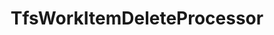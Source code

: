 ---
optionsClassName: TfsWorkItemDeleteProcessorOptions
optionsClassFullName: MigrationTools.Processors.TfsWorkItemDeleteProcessorOptions
configurationSamples:
- name: defaults
  order: 2
  description: 
  code: There are no defaults! Check the sample for options!
  sampleFor: MigrationTools.Processors.TfsWorkItemDeleteProcessorOptions
- name: sample
  order: 1
  description: 
  code: There is no sample, but you can check the classic below for a general feel.
  sampleFor: MigrationTools.Processors.TfsWorkItemDeleteProcessorOptions
- name: classic
  order: 3
  description: 
  code: >-
    {
      "$type": "TfsWorkItemDeleteProcessorOptions",
      "Enabled": false,
      "WIQLQuery": "SELECT [System.Id] FROM WorkItems WHERE [System.TeamProject] = @TeamProject AND [System.WorkItemType] NOT IN ('Test Suite', 'Test Plan','Shared Steps','Shared Parameter','Feedback Request') ORDER BY [System.ChangedDate] desc",
      "WorkItemIDs": null,
      "FilterWorkItemsThatAlreadyExistInTarget": false,
      "PauseAfterEachWorkItem": false,
      "WorkItemCreateRetryLimit": 0,
      "SourceName": null,
      "TargetName": null
    }
  sampleFor: MigrationTools.Processors.TfsWorkItemDeleteProcessorOptions
description: The `WorkItemDelete` processor allows you to delete any amount of work items that meet the query. **DANGER:** This is not a recoverable action and should be use with extream caution.
className: TfsWorkItemDeleteProcessor
typeName: Processors
architecture: 
options:
- parameterName: Enabled
  type: Boolean
  description: If set to `true` then the processor will run. Set to `false` and the processor will not run.
  defaultValue: missing XML code comments
- parameterName: FilterWorkItemsThatAlreadyExistInTarget
  type: Boolean
  description: Gets or sets a value indicating whether to filter out work items that already exist in the target before deletion. Typically used to avoid deleting items that shouldn't be removed.
  defaultValue: missing XML code comments
- parameterName: PauseAfterEachWorkItem
  type: Boolean
  description: Gets or sets a value indicating whether to pause after each work item is deleted for review or debugging purposes.
  defaultValue: missing XML code comments
- parameterName: SourceName
  type: String
  description: This is the `IEndpoint` that will be used as the source of the Migration. Can be null for a write only processor.
  defaultValue: missing XML code comments
- parameterName: TargetName
  type: String
  description: This is the `IEndpoint` that will be used as the Target of the Migration. Can be null for a read only processor.
  defaultValue: missing XML code comments
- parameterName: WIQLQuery
  type: String
  description: Gets or sets the WIQL query used to select work items for deletion. Should return a list of work item IDs.
  defaultValue: SELECT [System.Id] FROM WorkItems WHERE [System.TeamProject] = @TeamProject AND [System.WorkItemType] NOT IN ('Test Suite', 'Test Plan','Shared Steps','Shared Parameter','Feedback Request') ORDER BY [System.ChangedDate] desc
- parameterName: WorkItemCreateRetryLimit
  type: Int32
  description: Gets or sets the number of retry attempts for work item deletion operations when they fail due to transient errors.
  defaultValue: missing XML code comments
- parameterName: WorkItemIDs
  type: IList
  description: Gets or sets a specific list of work item IDs to delete. When specified, takes precedence over the WIQL query.
  defaultValue: missing XML code comments
status: ready
processingTarget: WorkItem
classFile: src/MigrationTools.Clients.TfsObjectModel/Processors/TfsWorkItemDeleteProcessor.cs
optionsClassFile: src/MigrationTools.Clients.TfsObjectModel/Processors/TfsWorkItemDeleteProcessorOptions.cs
notes:
  exists: false
  path: docs/Reference/Processors/TfsWorkItemDeleteProcessor-notes.md
  markdown: ''

redirectFrom:
- /Reference/Processors/TfsWorkItemDeleteProcessorOptions/
layout: reference
toc: true
permalink: /Reference/Processors/TfsWorkItemDeleteProcessor/
title: TfsWorkItemDeleteProcessor
categories:
- Processors
- 
topics:
- topic: notes
  path: docs/Reference/Processors/TfsWorkItemDeleteProcessor-notes.md
  exists: false
  markdown: ''
- topic: introduction
  path: docs/Reference/Processors/TfsWorkItemDeleteProcessor-introduction.md
  exists: false
  markdown: ''

---